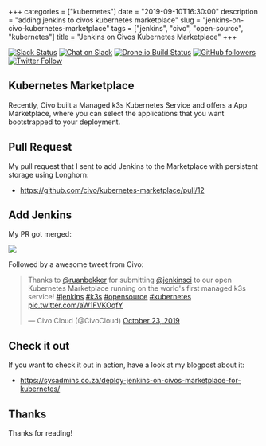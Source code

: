 +++
categories = ["kubernetes"]
date = "2019-09-10T16:30:00"
description = "adding jenkins to civos kubernetes marketplace"
slug = "jenkins-on-civo-kubernetes-marketplace"
tags = ["jenkins", "civo", "open-source", "kubernetes"]
title = "Jenkins on Civos Kubernetes Marketplace"
+++

[![Slack Status](https://linux-hackers-slack.herokuapp.com/badge.svg)](https://linux-hackers-slack.herokuapp.com/) [![Chat on Slack](https://img.shields.io/badge/chat-on_slack-orange.svg)](https://linux-hackers.slack.com/) [![Drone.io Build Status](https://cloud.drone.io/api/badges/ruanbekker/ruandotdev/status.svg)](https://cloud.drone.io/ruanbekker/ruandotdev) [![GitHub followers](https://img.shields.io/github/followers/ruanbekker.svg?label=Follow&style=social)](https://github.com/ruanbekker) [![Twitter Follow](https://img.shields.io/twitter/follow/ruanbekker.svg?style=social)](https://twitter.com/ruanbekker)

## Kubernetes Marketplace

Recently, Civo built a Managed k3s Kubernetes Service and offers a App Marketplace, where you can select the applications that you want bootstrapped to your deployment.

## Pull Request

My pull request that I sent to add Jenkins to the Marketplace with persistent storage using Longhorn:

- https://github.com/civo/kubernetes-marketplace/pull/12

## Add Jenkins

My PR got merged:

![](https://media.giphy.com/media/3ohzdIuqJoo8QdKlnW/giphy.gif)

Followed by a awesome tweet from Civo:

<blockquote class="twitter-tweet"><p lang="en" dir="ltr">Thanks to <a href="https://twitter.com/ruanbekker?ref_src=twsrc%5Etfw">@ruanbekker</a> for submitting <a href="https://twitter.com/jenkinsci?ref_src=twsrc%5Etfw">@jenkinsci</a> to our open Kubernetes Marketplace running on the world&#39;s first managed k3s service! <a href="https://twitter.com/hashtag/jenkins?src=hash&amp;ref_src=twsrc%5Etfw">#jenkins</a> <a href="https://twitter.com/hashtag/k3s?src=hash&amp;ref_src=twsrc%5Etfw">#k3s</a> <a href="https://twitter.com/hashtag/opensource?src=hash&amp;ref_src=twsrc%5Etfw">#opensource</a> <a href="https://twitter.com/hashtag/kubernetes?src=hash&amp;ref_src=twsrc%5Etfw">#kubernetes</a> <a href="https://t.co/aW1FVKOqfY">pic.twitter.com/aW1FVKOqfY</a></p>&mdash; Civo Cloud (@CivoCloud) <a href="https://twitter.com/CivoCloud/status/1186967773655773184?ref_src=twsrc%5Etfw">October 23, 2019</a></blockquote> <script async src="https://platform.twitter.com/widgets.js" charset="utf-8"></script>


## Check it out

If you want to check it out in action, have a look at my blogpost about it:

- https://sysadmins.co.za/deploy-jenkins-on-civos-marketplace-for-kubernetes/

## Thanks

Thanks for reading!

<p>
<script type='text/javascript' src='https://ko-fi.com/widgets/widget_2.js'></script><script type='text/javascript'>kofiwidget2.init('Buy Me a Coffee', '#46b798', 'A6423ZIQ');kofiwidget2.draw();</script>
<p>
